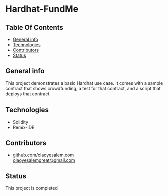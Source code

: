 # Hardhat-FundMe

## **Table Of Contents**

* [General info](#general-info)
* [Technologies](#technologies)
* [Contributors](#contributors)
* [Status](#status)

## General info
This project demonstrates a basic Hardhat use case. It  comes with a sample contract that shows crowdfunding, a test for that contract, and a script that deploys that contract.

## Technologies
* Solidity
* Remix-IDE


## Contributors

* github.com/olaoyesalem.com
<br>  olaoyesalemgreat@gmail.com



## Status
This project is completed




